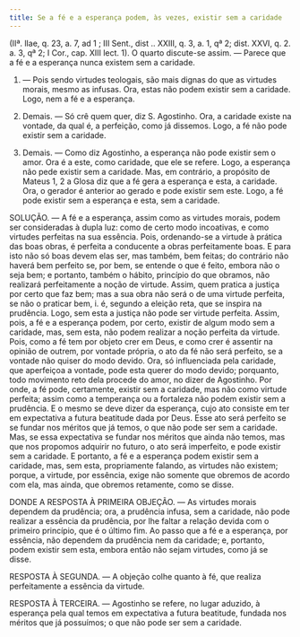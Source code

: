 ```yaml
---
title: Se a fé e a esperança podem, às vezes, existir sem a caridade
---
```


(IIª. lIae, q. 23, a. 7, ad 1 ; III Sent., dist .. XXIII, q. 3, a. 1, qª 2; dist. XXVI, q. 2. a. 3, qª 2; I Cor., cap. XIII lect. 1).
  O quarto discute-se assim. — Parece que a fé e a esperança nunca existem sem a caridade.  

1. — Pois sendo virtudes teologais, são mais dignas do que as virtudes morais, mesmo as infusas. Ora, estas não podem existir sem a caridade. Logo, nem a fé e a esperança.  

2. Demais. — Só crê quem quer, diz S. Agostinho. Ora, a caridade existe na vontade, da qual é, a perfeição, como já dissemos. Logo, a fé não pode existir sem a caridade.  

3. Demais. — Como diz Agostinho, a esperança não pode existir sem o amor. Ora é a este, como caridade, que ele se refere. Logo, a esperança não pede existir sem a caridade.  Mas, em contrário, a propósito de Mateus 1, 2 a Glosa diz que a fé gera a esperança e esta, a caridade. Ora, o gerador é anterior ao gerado e pode existir sem este. Logo, a fé pode existir sem a esperança e esta, sem a caridade.  

SOLUÇÃO. — A fé e a esperança, assim como as virtudes morais, podem ser consideradas à dupla luz: como de certo modo incoativas, e como virtudes perfeitas na sua essência. Pois, ordenando-se a virtude à prática das boas obras, é perfeita a conducente a obras perfeitamente boas. E para isto não só boas devem elas ser, mas também, bem feitas; do contrário não haverá bem perfeito se, por bem, se entende o que é feito, embora não o seja bem; e portanto, também o hábito, princípio do que obramos, não realizará perfeitamente a noção de virtude. Assim, quem pratica a justiça por certo que faz bem; mas a sua obra não será o de uma virtude perfeita, se não o praticar bem, i. é, segundo a eleição reta, que se inspira na prudência. Logo, sem esta a justiça não pode ser virtude perfeita.  Assim, pois, a fé e a esperança podem, por certo, existir de algum modo sem a caridade, mas, sem esta, não podem realizar a noção perfeita da virtude. Pois, como a fé tem por objeto crer em Deus, e como crer é assentir na opinião de outrem, por vontade própria, o ato da fé não será perfeito, se a vontade não quiser do modo devido. Ora, só influenciada pela caridade, que aperfeiçoa a vontade, pode esta querer do modo devido; porquanto, todo movimento reto dela procede do amor, no dizer de Agostinho. Por onde, a fé pode, certamente, existir sem a caridade, mas não como virtude perfeita; assim como a temperança ou a fortaleza não podem existir sem a prudência. E o mesmo se deve dizer da esperança, cujo ato consiste em ter em expectativa a futura beatitude dada por Deus. Esse ato será perfeito se se fundar nos méritos que já temos, o que não pode ser sem a caridade. Mas, se essa expectativa se fundar nos méritos que ainda não temos, mas que nos propomos adquirir no futuro, o ato será imperfeito, e pode existir sem a caridade. E portanto, a fé e a esperança podem existir sem a caridade, mas, sem esta, propriamente falando, as virtudes não existem; porque, a virtude, por essência, exige não somente que obremos de acordo com ela, mas ainda, que obremos retamente, como se disse.  

DONDE A RESPOSTA À PRIMEIRA OBJEÇÃO. — As virtudes morais dependem da prudência; ora, a prudência infusa, sem a caridade, não pode realizar a essência da prudência, por lhe faltar a relação devida com o primeiro princípio, que é o último fim. Ao passo que a fé e a esperança, por essência, não dependem da prudência nem da caridade; e, portanto, podem existir sem esta, embora então não sejam virtudes, como já se disse.  

RESPOSTA À SEGUNDA. — A objeção colhe quanto à fé, que realiza perfeitamente a essência da virtude.  

RESPOSTA À TERCEIRA. — Agostinho se refere, no lugar aduzido, à esperança pela qual temos em expectativa a futura beatitude, fundada nos méritos que já possuímos; o que não pode ser sem a caridade.